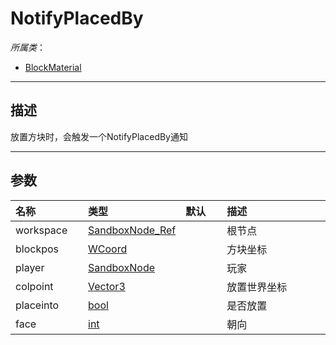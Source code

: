 # NotifyPlacedBy

*所属类*：
* [BlockMaterial](/Api/Classes/Build/BlockMaterial.md)
------------------------------------------------------------------------------------------
## 描述

放置方块时，会触发一个NotifyPlacedBy通知

------------------------------------------------------------------------------------------
## 参数

|<div style="width:100px">名称</div>|<div style="width:100px">类型</div>|<div style="width:50px">默认</div>|<div style="width:350px">描述</div>|
|:---|:---|:---|:---|
|workspace|[SandboxNode_Ref](/Api/DataType/SandboxNode_Ref.md)||根节点|
|blockpos|[WCoord](/Api/DataType/WCoord.md)||方块坐标|
|player|[SandboxNode](/Api/DataType/SandboxNode.md)||玩家|
|colpoint|[Vector3](/Api/DataType/Vector3.md)||放置世界坐标|
|placeinto|[bool](/Api/DataType/Bool.md)||是否放置|
|face|[int](/Api/DataType/Number.md)||朝向|
